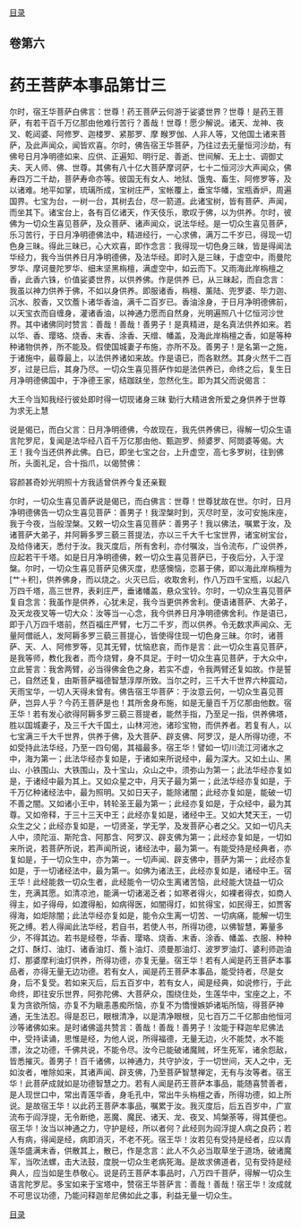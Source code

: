 <div class="menu"><a href="/lotus-sutra/#/table-of-contents">目录</a></div>
<hgroup>
  <h2>卷第六</h2>
  <h1>药王菩萨本事品第廿三</h1>
</hgroup>
<p>
  尔时，宿王华菩萨白佛言：世尊！药王菩萨云何游于娑婆世界？世尊！是药王菩萨，有若干百千万亿那由他难行苦行？善哉！世尊！愿少解说。诸天、龙神、夜叉、乾闼婆、阿修罗、迦楼罗、紧那罗、摩
  睺罗伽、人非人等，又他国土诸来菩萨，及此声闻众，闻皆欢喜。尔时，佛告宿王华菩萨，乃往过去无量恒河沙劫，有佛号日月净明德如来、应供、正遍知、明行足、善逝、世间解、无上士、调御丈夫、天人师、佛、世尊。其佛有八十亿大菩萨摩诃萨，七十二恒河沙大声闻众，佛寿四万二千劫，菩萨寿命亦等。彼国无有女人、地狱、饿鬼、畜生、阿修罗等，及以诸难。地平如掌，琉璃所成，宝树庄严，宝帐覆上，垂宝华幡，宝瓶香炉，周遍国界。七宝为台，一树一台，其树去台，尽一箭道。此诸宝树，皆有菩萨、声闻，而坐其下。诸宝台上，各有百亿诸天，作天伎乐，歌叹于佛，以为供养。尔时，彼佛为一切众生喜见菩萨，及众菩萨、诸声闻众，说法华经。是一切众生喜见菩萨，乐习苦行，于日月净明德佛法中，精进经行，一心求佛，满万二千岁已，得现一切色身三昧。得此三昧已，心大欢喜，即作念言：我得现一切色身三昧，皆是得闻法华经力，我今当供养日月净明德佛，及法华经。即时入是三昧，于虚空中，雨曼陀罗华、摩诃曼陀罗华、细末坚黑栴檀，满虚空中，如云而下。又雨海此岸栴檀之香，此香六铢，价值娑婆世界，以供养佛。作是供养
  已，从三昧起，而自念言：我虽以神力供养于佛，不如以身供养。即服诸香，栴檀、薰陆、兜罗婆、毕力迦、沉水、胶香，又饮薝卜诸华香油，满千二百岁已。香油涂身，于日月净明德佛前，以天宝衣而自缠身，灌诸香油，以神通力愿而自然身，光明遍照八十亿恒河沙世界。其中诸佛同时赞言：善哉！善哉！善男子！是真精进，是名真法供养如来。若以华、香、璎珞、烧香、末香、涂香、天缯、幡盖，及海此岸栴檀之香，如是等种种诸物供养，所不能及。假使国城妻子布施，亦所不及。善男子！是名第一之施，于诸施中，最尊最上，以法供养诸如来故。作是语已，而各默然。其身火然千二百岁，过是已后，其身乃尽。一切众生喜见菩萨作如是法供养已，命终之后，复生日月净明德佛国中，于净德王家，结跏趺坐，忽然化生。即为其父而说偈言：
</p>
<div class="commentary">
  <span class="commentary__sentence">大王今当知</span
  ><span class="commentary__sentence">我经行彼处</span
  ><span class="commentary__sentence">即时得一切</span
  ><span class="commentary__sentence">现诸身三昧</span>
  <span class="commentary__sentence">勤行大精进</span
  ><span class="commentary__sentence">舍所爱之身</span
  ><span class="commentary__sentence">供养于世尊</span
  ><span class="commentary__sentence">为求无上慧</span>
</div>
<p>
  说是偈已，而白父言：日月净明德佛，今故现在，我先供养佛已，得解一切众生语言陀罗尼，复闻是法华经八百千万亿那由他、甄迦罗、频婆罗、阿閦婆等偈。大王！我今当还供养此佛。白已，即坐七宝之台，上升虚空，高七多罗树，往到佛所，头面礼足，合十指爪，以偈赞佛：
</p>
<div class="commentary">
  <span class="commentary__sentence">容颜甚奇妙</span
  ><span class="commentary__sentence">光明照十方</span
  ><span class="commentary__sentence">我适曾供养</span
  ><span class="commentary__sentence">今复还亲觐</span>
</div>
<p>
  尔时，一切众生喜见善萨说是偈已，而白佛言：世尊！世尊犹故在世。尔时，日月净明德佛告一切众生喜见菩萨：善男子！我涅槃时到，灭尽时至，汝可安施床座，我于今夜，当般涅槃。又敕一切众生喜见菩萨：善男子！我以佛法，嘱累于汝，及诸菩萨大弟子，并阿耨多罗三藐三菩提法，亦以三千大千七宝世界，诸宝树宝台，及给侍诸天，悉付于汝。我灭度后，所有舍利，亦付嘱汝，当令流布，广设供养，应起若干千塔。如是日月净明德佛，敕一切众生喜见菩萨已，于夜后分，入于涅槃。尔时，一切众生喜见菩萨见佛灭度，悲感懊恼，恋慕于佛，即以海此岸栴檀为[艹＋积]，供养佛身，而以烧之。火灭已后，收取舍利，作八万四千宝瓶，以起八万四千塔，高三世界，表刹庄严，垂诸幡盖，悬众宝铃。尔时，一切众生喜见菩萨复自念言：我虽作是供养，心犹未足，我今当更供养舍利。便语诸菩萨、大弟子，及天龙夜叉等一切大众：汝等当一心念，我今供养日月净明德佛舍利。作是语已，即于八万四千塔前，然百福庄严臂，七万二千岁，而以供养。令无数求声闻众、无量阿僧祇人，发阿耨多罗三藐三菩提心，皆使得住现一切色身三昧。尔时，诸菩萨、天、人、阿修罗等，见其无臂，忧恼悲哀，而作是言：此一切众生喜见菩萨，是我等师，教化我者，而今烧臂，身不具足。于时一切众生喜见菩萨，于大众中，立此誓言：我舍两臂，必当得佛金色之身，若实不虚，令我两臂还复如故。作是誓己，自然还复，由斯菩萨福德智慧淳厚所致。当尔之时，三千大千世界六种震动，天雨宝华，一切人天得未曾有。佛告宿王华菩萨：于汝意云何，一切众生喜见菩萨，岂异人乎？今药王菩萨是也！其所舍身布施，如是无量百千万亿那由他数。宿王华！若有发心欲得阿耨多罗三藐三菩提者，能然手指，乃至足一指，供养佛塔，胜以国城妻子，及三千大千国土，山林河池，诸珍宝物，而供养者。若复有人，以七宝满三千大千世界，供养于佛，及大菩萨、辟支佛、阿罗汉，是人所得功德，不如受持此法华经，乃至一四句偈，其福最多。宿王华！譬如一切川流江河诸水之中，海为第一；此法华经亦复如是，于诸如来所说经中，最为深大。又如土山、黑山、小铁围山、大铁围山，及十宝山，众山之中，须弥山为第一；此法华经亦复如是，于诸经中最为其上。又如众星之中，月天子最为第一；此法华经亦复如是，于千万亿种诸经法中，最为照明。又如日天子，能除诸闇；此经亦复如是，能破一切不善之闇。又如诸小王中，转轮圣王最为第一；此经亦复如是，于众经中，最为其尊。又如帝释，于三十三天中王；此经亦复如是，诸经中王。又如大梵天王，一切众生之父；此经亦复如是，一切贤圣，学无学，及发菩萨心者之父。又如一切凡夫人中，须陀洹、斯陀含、阿那含、阿罗汉、辟支佛为第一；此经亦复如是，一切如来所说，若菩萨所说，若声闻所说，诸经法中，最为第一。有能受持是经典者，亦复如是，于一切众生中，亦为第一。一切声闻、辟支佛中，菩萨为第一；此经亦复如是，于一切诸经法中，最为第一。如佛为诸法王，此经亦复如是，诸经中王。宿王华！此经能救一切众生者，此经能令一切众生离诸苦恼，此经能大饶益一切众生，充满其愿。如清凉池，能满一切诸渴乏者；如寒者得火，如裸者得衣，如商人得主，如子得母，如渡得船，如病得医，如闇得灯，如贫得宝，如民得王，如贾客得海，如炬除闇；此法华经亦复如是，能令众生离一切苦、一切病痛，能解一切生死之缚。若人得闻此法华经，若自书，若使人书，所得功德，以佛智慧，筹量多少，不得其边。若书是经卷，华香、璎珞、烧香、末香、涂香、幡盖、衣服、种种之灯、酥灯、油灯、诸香油灯、薝卜油灯、须曼那油灯、波罗罗油灯、婆利师迦油灯、那婆摩利油灯供养，所得功德，亦复无量。宿王华！若有人闻是药王菩萨本事品者，亦得无量无边功德。若有女人，闻是药王菩萨本事品，能受持者，尽是女身，后不复受。若如来灭后，后五百岁中，若有女人，闻是经典，如说修行，于此命终，即往安乐世界，阿弥陀佛、大菩萨众，围绕住处，生莲华中，宝座之上，不复为贪欲所恼，亦复不为瞋恚愚痴所恼，亦复不为憍慢嫉妒诸垢所恼，得菩萨神通，无生法忍。得是忍已，眼根清净，以是清净眼根，见七百万二千亿那由他恒河沙等诸佛如来。是时诸佛遥共赞言：善哉！善哉！善男子！汝能于释迦牟尼佛法中，受持读诵，思惟是经，为他人说，所得福德，无量无边，火不能焚，水不能漂，汝之功德，千佛共说，不能令尽。汝今已能破诸魔贼，坏生死军，诸余怨敌，皆悉摧灭。善男子！百千诸佛，以神通力，共守护汝，于一切世间，天人之中，无如汝者，唯除如来，其诸声闻、辟支佛，乃至菩萨智慧禅定，无有与汝等者。宿王华！此菩萨成就如是功德智慧之力。若有人闻是药王菩萨本事品，能随喜赞善者，是人现世口中，常出青莲华香，身毛孔中，常出牛头栴檀之香，所得功德，如上所说。是故宿王华！以此药王菩萨本事品，嘱累于汝。我灭度后，后五百岁中，广宣流布于阎浮提，无令断绝，恶魔、魔民、诸天、龙、夜叉、鸠槃荼等，得其便也。宿王华！汝当以神通之力，守护是经，所以者何？此经则为阎浮提人病之良药；若人有病，得闻是经，病即消灭，不老不死。宿王华！汝若见有受持是经者，应以青莲华盛满末香，供散其上，散已，作是念言：此人不久必当取草坐于道场，破诸魔军，当吹法螺，击大法鼓，度脱一切众生老病死海。是故求佛道者，见有受持是经典人，应当如是生恭敬心。说是药王菩萨本事品时，八万四千菩萨，得解一切众生语言陀罗尼。多宝如来于宝塔中，赞宿王华菩萨言：善哉！善哉！宿王华！汝成就不可思议功德，乃能问释迦牟尼佛如此之事，利益无量一切众生。
</p>
<div class="menu"><a href="/lotus-sutra/#/table-of-contents">目录</a></div>
